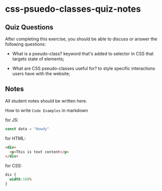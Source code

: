 # css-psuedo-classes-quiz-notes

## Quiz Questions

After completing this exercise, you should be able to discuss or answer the following questions:

- What is a pseudo-class?
keyword that's added to selector in CSS that targets state of elements;

- What are CSS pseudo-classes useful for?
to style specific interactions users have with the website;

## Notes

All student notes should be written here.


How to write `Code Examples` in markdown

for JS:
```javascript
const data = "Howdy"
```

for HTML:
```html
<div>
  <p>This is text content</p>
</div>
```

for CSS:
```css
div {
  width:100%
}
```
